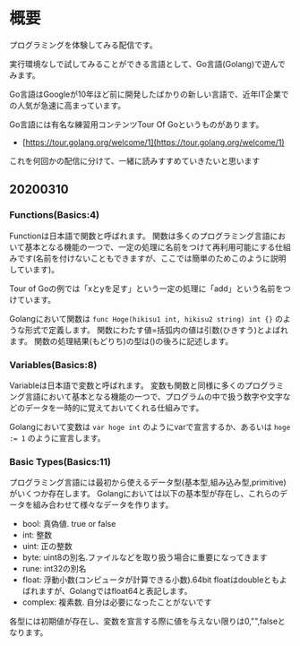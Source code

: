 # 概要

プログラミングを体験してみる配信です。

実行環境なしで試してみることができる言語として、Go言語(Golang)で遊んでみます。

Go言語はGoogleが10年ほど前に開発したばかりの新しい言語で、近年IT企業での人気が急速に高まっています。

Go言語には有名な練習用コンテンツTour Of Goというものがあります。
* [https://tour.golang.org/welcome/1](https://tour.golang.org/welcome/1)


これを何回かの配信に分けて、一緒に読みすすめていきたいと思います


## 20200310

### Functions(Basics:4)
Functionは日本語で関数と呼ばれます。
関数は多くのプログラミング言語において基本となる機能の一つで、一定の処理に名前をつけて再利用可能にする仕組みです(名前を付けないこともできますが、ここでは簡単のためこのように説明しています)。

Tour of Goの例では「xとyを足す」という一定の処理に「add」という名前をつけています。

Golangにおいて関数は `func Hoge(hikisu1 int, hikisu2 string) int {}` のような形式で定義します。
関数にわたす値=括弧内の値は引数(ひきすう)とよばれます。
関数の処理結果(もどりち)の型は()の後ろに記述します。

### Variables(Basics:8)
Variableは日本語で変数と呼ばれます。
変数も関数と同様に多くのプログラミング言語において基本となる機能の一つで、プログラムの中で扱う数字や文字などのデータを一時的に覚えておいてくれる仕組みです。

Golangにおいて変数は `var hoge int` のようにvarで宣言するか、あるいは `hoge := 1` のように宣言します。

### Basic Types(Basics:11)
プログラミング言語には最初から使えるデータ型(基本型,組み込み型,primitive)がいくつか存在します。
Golangにおいては以下の基本型が存在し、これらのデータを組み合わせて様々なデータを作ります。
* bool: 真偽値. true or false
* int: 整数
* uint: 正の整数
* byte: uint8の別名.ファイルなどを取り扱う場合に重要になってきます
* rune: int32の別名
* float: 浮動小数(コンピュータが計算できる小数).64bit floatはdoubleともよばれますが、Golangではfloat64と表記します。
* complex: 複素数. 自分は必要になったことがないです

各型には初期値が存在し、変数を宣言する際に値を与えない限りは0,"",falseとなります。
